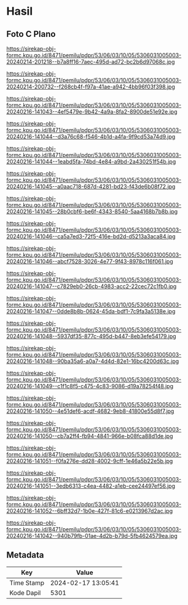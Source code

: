 # Hasil

## Foto C Plano

https://sirekap-obj-formc.kpu.go.id/8471/pemilu/pdpr/53/06/03/10/05/5306031005003-20240214-201218--b7a8ff16-7aec-495d-ad72-bc2b6d97068c.jpg

https://sirekap-obj-formc.kpu.go.id/8471/pemilu/pdpr/53/06/03/10/05/5306031005003-20240214-200732--f268cb4f-f97a-41ae-a942-4bb96f03f398.jpg

https://sirekap-obj-formc.kpu.go.id/8471/pemilu/pdpr/53/06/03/10/05/5306031005003-20240216-141043--4ef5479e-9b42-4a9a-8fa2-8900de51e92e.jpg

https://sirekap-obj-formc.kpu.go.id/8471/pemilu/pdpr/53/06/03/10/05/5306031005003-20240216-141044--d3a76c68-f546-4b1d-a4fa-9f9cd53a74d9.jpg

https://sirekap-obj-formc.kpu.go.id/8471/pemilu/pdpr/53/06/03/10/05/5306031005003-20240216-141044--1eabd5fa-74bd-4e84-a9bd-2a430251f54b.jpg

https://sirekap-obj-formc.kpu.go.id/8471/pemilu/pdpr/53/06/03/10/05/5306031005003-20240216-141045--a0aac718-687d-4281-bd23-f43de6b08f72.jpg

https://sirekap-obj-formc.kpu.go.id/8471/pemilu/pdpr/53/06/03/10/05/5306031005003-20240216-141045--28b0cbf6-be6f-4343-8540-5aa4168b7b8b.jpg

https://sirekap-obj-formc.kpu.go.id/8471/pemilu/pdpr/53/06/03/10/05/5306031005003-20240216-141046--ca5a7ed3-72f5-416e-bd2d-d5213a3aca84.jpg

https://sirekap-obj-formc.kpu.go.id/8471/pemilu/pdpr/53/06/03/10/05/5306031005003-20240216-141046--abcf7528-3026-4e77-9f43-8978c116f061.jpg

https://sirekap-obj-formc.kpu.go.id/8471/pemilu/pdpr/53/06/03/10/05/5306031005003-20240216-141047--c7829eb0-26cb-4983-acc2-22cec72c1fb0.jpg

https://sirekap-obj-formc.kpu.go.id/8471/pemilu/pdpr/53/06/03/10/05/5306031005003-20240216-141047--0dde8b8b-0624-45da-bdf1-7c9fa3a5138e.jpg

https://sirekap-obj-formc.kpu.go.id/8471/pemilu/pdpr/53/06/03/10/05/5306031005003-20240216-141048--5937df35-877c-495d-b447-8eb3efe54179.jpg

https://sirekap-obj-formc.kpu.go.id/8471/pemilu/pdpr/53/06/03/10/05/5306031005003-20240216-141048--90ba35a6-a0a7-4d4d-82e1-16bc4200d63c.jpg

https://sirekap-obj-formc.kpu.go.id/8471/pemilu/pdpr/53/06/03/10/05/5306031005003-20240216-141049--c1f1c8f5-c475-4c83-9086-d19a78254f48.jpg

https://sirekap-obj-formc.kpu.go.id/8471/pemilu/pdpr/53/06/03/10/05/5306031005003-20240216-141050--4e51def6-acdf-4682-9eb8-41800e55d8f7.jpg

https://sirekap-obj-formc.kpu.go.id/8471/pemilu/pdpr/53/06/03/10/05/5306031005003-20240216-141050--cb7a2ff4-fb94-4841-966e-b08fca88d1de.jpg

https://sirekap-obj-formc.kpu.go.id/8471/pemilu/pdpr/53/06/03/10/05/5306031005003-20240216-141051--f0fa276e-dd28-4002-9cff-1e46a5b22e5b.jpg

https://sirekap-obj-formc.kpu.go.id/8471/pemilu/pdpr/53/06/03/10/05/5306031005003-20240216-141051--3edb6313-c4ea-4482-a1eb-cee24497ef56.jpg

https://sirekap-obj-formc.kpu.go.id/8471/pemilu/pdpr/53/06/03/10/05/5306031005003-20240216-141052--6bff32d7-1b0e-427f-81c6-e0213967d2ac.jpg

https://sirekap-obj-formc.kpu.go.id/8471/pemilu/pdpr/53/06/03/10/05/5306031005003-20240216-141042--940b79fb-01ae-4d2b-b79d-5fb4624579ea.jpg


## Metadata

| Key        | Value               |
| ---------- | ------------------- |
| Time Stamp | 2024-02-17 13:05:41 |
| Kode Dapil | 5301                |



